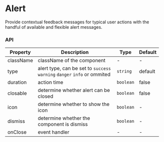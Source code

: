 # Alert

Provide contextual feedback messages for typical user actions with the handful of available and flexible alert messages.

<Demos />

### API

| Property | Description | Type | Default |
| --- | --- | --- | --- |
| className | className of the component | - | - |
| type | alert type, can be set to `success` `warning` `danger` `info` or ommited | `string` | default |
| duration | action time | `boolean` | false |
| closable | determine whether alert can be closed | `boolean` | false |
| icon | determine whether to show the icon | `boolean` | - |
| dismiss | determine whether the component is dismiss | `boolean` | - |
| onClose | event handler | - | - |
